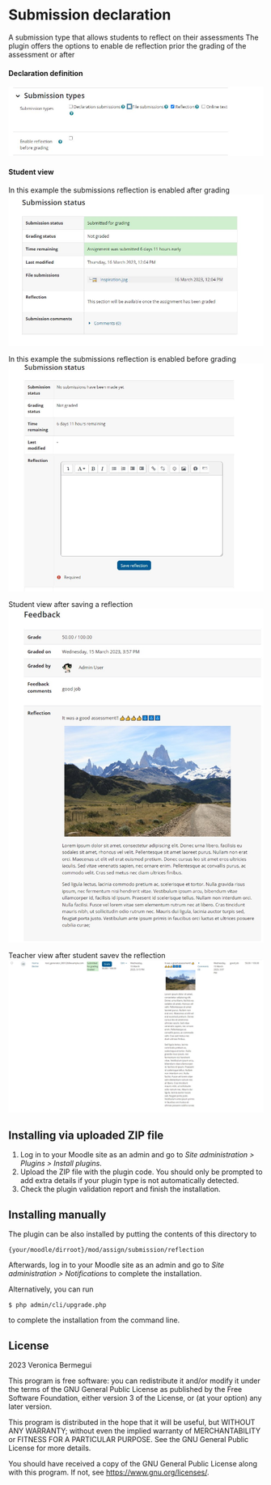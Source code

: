 # Submission declaration #

A submission type that allows students to reflect on their assessments
The plugin offers the options to enable de reflection prior the grading of the assessment
or after


#### Declaration definition ####
![](/screenshots/assignsetting.JPG)


#### Student view ####
In this example the submissions reflection is enabled after grading
![](/screenshots/assignaftergradingstudentview.JPG)

In this example the submissions reflection is enabled before grading
![](/screenshots/assignbeforegradingstudentview.JPG)

Student view after saving a reflection
![](/screenshots/reflectionsubmittedstudentview.jpg)

Teacher view after student savev the reflection
![](/screenshots/reflectionsubmittedteacherview.jpg)

## Installing via uploaded ZIP file ##

1. Log in to your Moodle site as an admin and go to _Site administration >
   Plugins > Install plugins_.
2. Upload the ZIP file with the plugin code. You should only be prompted to add
   extra details if your plugin type is not automatically detected.
3. Check the plugin validation report and finish the installation.

## Installing manually ##

The plugin can be also installed by putting the contents of this directory to

    {your/moodle/dirroot}/mod/assign/submission/reflection

Afterwards, log in to your Moodle site as an admin and go to _Site administration >
Notifications_ to complete the installation.

Alternatively, you can run

    $ php admin/cli/upgrade.php

to complete the installation from the command line.

## License ##

2023 Veronica Bermegui

This program is free software: you can redistribute it and/or modify it under
the terms of the GNU General Public License as published by the Free Software
Foundation, either version 3 of the License, or (at your option) any later
version.

This program is distributed in the hope that it will be useful, but WITHOUT ANY
WARRANTY; without even the implied warranty of MERCHANTABILITY or FITNESS FOR A
PARTICULAR PURPOSE.  See the GNU General Public License for more details.

You should have received a copy of the GNU General Public License along with
this program.  If not, see <https://www.gnu.org/licenses/>.
